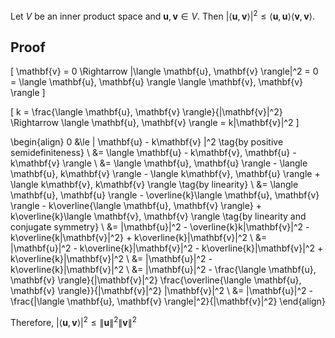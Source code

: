 Let $V$ be an inner product space and $\mathbf{u}, \mathbf{v} \in V$.
Then $|\langle \mathbf{u}, \mathbf{v} \rangle|^2 \le \langle \mathbf{u}, \mathbf{u} \rangle \langle \mathbf{v}, \mathbf{v} \rangle$.

## Proof

\[ \mathbf{v} = 0 \Rightarrow |\langle \mathbf{u}, \mathbf{v} \rangle|^2 = 0 = \langle \mathbf{u}, \mathbf{u} \rangle \langle \mathbf{v}, \mathbf{v} \rangle \]

\[ k = \frac{\langle \mathbf{u}, \mathbf{v} \rangle}{\|\mathbf{v}\|^2} \Rightarrow \langle \mathbf{u}, \mathbf{v} \rangle = k\|\mathbf{v}\|^2 \]

\begin{align}
0 &\le \| \mathbf{u} - k\mathbf{v} \|^2 \tag{by positive semidefiniteness}
\\ &= \langle \mathbf{u} - k\mathbf{v}, \mathbf{u} - k\mathbf{v} \rangle
\\ &= \langle \mathbf{u}, \mathbf{u} \rangle - \langle \mathbf{u}, k\mathbf{v} \rangle - \langle k\mathbf{v}, \mathbf{u} \rangle + \langle k\mathbf{v}, k\mathbf{v} \rangle \tag{by linearity}
\\ &= \langle \mathbf{u}, \mathbf{u} \rangle - \overline{k}\langle \mathbf{u}, \mathbf{v} \rangle - k\overline{\langle \mathbf{u}, \mathbf{v} \rangle}
    + k\overline{k}\langle \mathbf{v}, \mathbf{v} \rangle \tag{by linearity and conjugate symmetry}
\\ &= \|\mathbf{u}\|^2 - \overline{k}k\|\mathbf{v}\|^2 - k\overline{k\|\mathbf{v}\|^2} + k\overline{k}\|\mathbf{v}\|^2
\\ &= \|\mathbf{u}\|^2 - k\overline{k}\|\mathbf{v}\|^2 - k\overline{k}\|\mathbf{v}\|^2 + k\overline{k}\|\mathbf{v}\|^2
\\ &= \|\mathbf{u}\|^2 - k\overline{k}\|\mathbf{v}\|^2
\\ &= \|\mathbf{u}\|^2 - \frac{\langle \mathbf{u}, \mathbf{v} \rangle}{\|\mathbf{v}\|^2} \frac{\overline{\langle \mathbf{u}, \mathbf{v} \rangle}}{\|\mathbf{v}\|^2} \|\mathbf{v}\|^2
\\ &= \|\mathbf{u}\|^2 - \frac{|\langle \mathbf{u}, \mathbf{v} \rangle|^2}{\|\mathbf{v}\|^2}
\end{align}

Therefore, $|\langle \mathbf{u}, \mathbf{v} \rangle|^2 \le \|\mathbf{u}\|^2\|\mathbf{v}\|^2$

